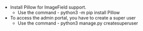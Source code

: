 

- Install Pillow for ImageField support. 
    - Use the command - python3 -m pip install Pillow
- To access the admin portal, you have to create a super user
    - Use the command - python3 manage.py createsuperuser